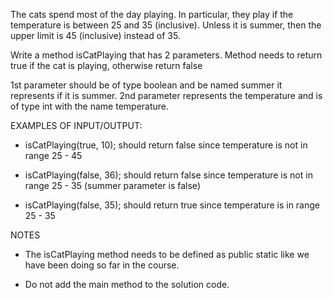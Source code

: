 The cats spend most of the day playing. In particular, they play if the temperature is between 25 and 35 (inclusive). Unless it is summer, 
then the upper limit is 45 (inclusive) instead of 35.


Write a method isCatPlaying that has 2 parameters. Method needs to return true if the cat is playing, otherwise return false

1st parameter should be of type boolean and be named summer it represents if it is summer.
2nd parameter represents the temperature and is of type int with the name temperature.


EXAMPLES OF INPUT/OUTPUT:

* isCatPlaying(true, 10); should return false since temperature is not in range 25 - 45 

* isCatPlaying(false, 36); should return false since temperature is not in range 25 - 35 (summer parameter is false)

* isCatPlaying(false, 35); should return true since temperature is in range 25 - 35 


NOTES

* The isCatPlaying method needs to be defined as public static like we have been doing so far in the course.

* Do not add the main method to the solution code.